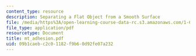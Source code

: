 ```yaml
---
content_type: resource
description: Separating a Flat Object from a Smooth Surface
file: /media/https%3A/open-learning-course-data-rc.s3.amazonaws.com/1-63-advanced-fluid-dynamics-of-the-environment-fall-2002/09b1caebc2c01182f9b60d92fe07a232_mt_adhesion.pdf
file_type: application/pdf
resourcetype: Document
title: mt_adhesion.pdf
uid: 09b1caeb-c2c0-1182-f9b6-0d92fe07a232
---
```

